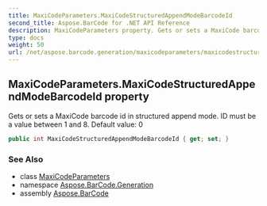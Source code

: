 ```yaml
---
title: MaxiCodeParameters.MaxiCodeStructuredAppendModeBarcodeId
second_title: Aspose.BarCode for .NET API Reference
description: MaxiCodeParameters property. Gets or sets a MaxiCode barcode id in structured append mode. ID must be a value between 1 and 8. Default value 0
type: docs
weight: 50
url: /net/aspose.barcode.generation/maxicodeparameters/maxicodestructuredappendmodebarcodeid/
---
```

## MaxiCodeParameters.MaxiCodeStructuredAppendModeBarcodeId property

Gets or sets a MaxiCode barcode id in structured append mode. ID must be a value between 1 and 8. Default value: 0

```csharp
public int MaxiCodeStructuredAppendModeBarcodeId { get; set; }
```

### See Also

* class [MaxiCodeParameters](../)
* namespace [Aspose.BarCode.Generation](../../maxicodeparameters/)
* assembly [Aspose.BarCode](../../../)


